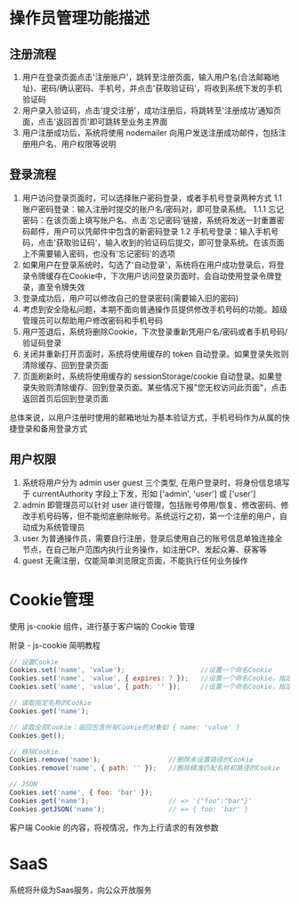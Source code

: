 # 操作员管理功能描述

## 注册流程

1. 用户在登录页面点击'注册账户'，跳转至注册页面，输入用户名(合法邮箱地址)、密码/确认密码、手机号，并点击'获取验证码'，将收到系统下发的手机验证码
2. 用户录入验证码，点击'提交注册'，成功注册后，将跳转至'注册成功'通知页面，点击'返回首页'即可跳转至业务主界面
3. 用户注册成功后，系统将使用 nodemailer 向用户发送注册成功邮件，包括注册用户名、用户权限等说明

## 登录流程

1. 用户访问登录页面时，可以选择账户密码登录，或者手机号登录两种方式
    1.1 账户密码登录：输入注册时提交的账户名/密码对，即可登录系统。
        1.1.1 忘记密码：在该页面上填写账户名、点击'忘记密码'链接，系统将发送一封重置密码邮件，用户可以凭邮件中包含的新密码登录
    1.2 手机号登录：输入手机号码，点击'获取验证码'，输入收到的验证码后提交，即可登录系统。在该页面上不需要输入密码，也没有'忘记密码'的选项
2. 如果用户在登录系统时，勾选了'自动登录'，系统将在用户成功登录后，将登录令牌缓存在Cookie中，下次用户访问登录页面时，会自动使用登录令牌登录，直至令牌失效
3. 登录成功后，用户可以修改自己的登录密码(需要输入旧的密码)
4. 考虑到安全隐私问题，本期不面向普通操作员提供修改手机号码的功能。超级管理员可以帮助用户修改密码和手机号码
5. 用户签退后，系统将删除Cookie，下次登录重新凭用户名/密码或者手机号码/验证码登录
6. 关闭并重新打开页面时，系统将使用缓存的 token 自动登录。如果登录失败则清除缓存、回到登录页面
7. 页面刷新时，系统将使用缓存的 sessionStorage/cookie 自动登录。如果登录失败则清除缓存、回到登录页面。某些情况下报"您无权访问此页面"，点击返回首页后回到登录页面

总体来说，以用户注册时使用的邮箱地址为基本验证方式，手机号码作为从属的快捷登录和备用登录方式

## 用户权限

1. 系统将用户分为 admin user guest 三个类型, 在用户登录时，将身份信息填写于 currentAuthority 字段上下发，形如 ['admin', 'user'] 或 ['user']
2. admin 即管理员可以针对 user 进行管理，包括账号停用/恢复、修改密码、修改手机号码等，但不能彻底删除帐号。系统运行之初，第一个注册的用户，自动成为系统管理员
3. user 为普通操作员，需要自行注册，登录后使用自己的账号信息单独连接全节点，在自己账户范围内执行业务操作，如注册CP、发起众筹、获客等
4. guest 无需注册，仅能简单浏览限定页面，不能执行任何业务操作

# Cookie管理

使用 js-cookie 组件，进行基于客户端的 Cookie 管理

附录 - js-cookie 简明教程
```js
// 设置Cookie
Cookies.set('name', 'value');                   //设置一个命名Cookie
Cookies.set('name', 'value', { expires: 7 });   //设置一个命名Cookie，指定有效期7天 Default 0
Cookies.set('name', 'value', { path: '' });     //设置一个命名Cookie，指定路径 Default: /

// 读取指定名称的Cookie
Cookies.get('name'); 

// 读取全部Cookie：返回包含所有Cookie的对象如 { name: 'value' }
Cookies.get();

// 移除Cookie
Cookies.remove('name');                 //删除未设置路径的Cookie
Cookies.remove('name', { path: '' });   //删除精准匹配名称和路径的Cookie

// JSON
Cookies.set('name', { foo: 'bar' });
Cookies.get('name');                    // => '{"foo":"bar"}'
Cookies.getJSON('name');                // => { foo: 'bar' }
```

客户端 Cookie 的内容，将视情况，作为上行请求的有效参数

# SaaS

系统将升级为Saas服务，向公众开放服务
